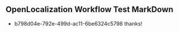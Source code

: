 ## OpenLocalization Workflow Test MarkDown
* b798d04e-792e-499d-ac11-6be6324c5798 
thanks!<!--HONumber=Mar16_HO3-->
